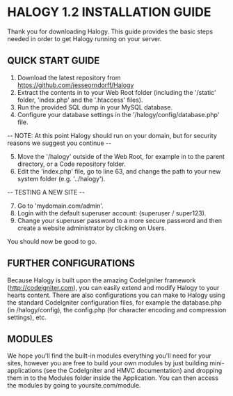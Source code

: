 HALOGY 1.2 INSTALLATION GUIDE
=============================

Thank you for downloading Halogy. This guide provides the basic steps needed in order to get Halogy running on your server. 


QUICK START GUIDE
------------------------------

1. Download the latest repository from https://github.com/jesseorndorff/Halogy
2. Extract the contents in to your Web Root folder (including the '/static' folder, 'index.php' and the '.htaccess' files).
3. Run the provided SQL dump in your MySQL database.
4. Configure your database settings in the '/halogy/config/database.php' file.

-- NOTE: At this point Halogy should run on your domain, but for security reasons we suggest you continue --

5. Move the '/halogy' outside of the Web Root, for example in to the parent directory, or a Code repository folder.
6. Edit the 'index.php' file, go to line 63, and change the path to your new system folder (e.g. '../halogy').

-- TESTING A NEW SITE --

7. Go to 'mydomain.com/admin'.
8. Login with the default superuser account: (superuser / super123).
9. Change your superuser password to a more secure password and then create a website administrator by clicking on Users.

You should now be good to go.


FURTHER CONFIGURATIONS
------------------------------

Because Halogy is built upon the amazing CodeIgniter framework (http://codeigniter.com), you can easily extend and modify Halogy to
your hearts content. There are also configurations you can make to Halogy using the standard CodeIgniter configuration files, for
example the database.php (in /halogy/config), the config.php (for character encoding and compression settings), etc.


MODULES
------------------------------

We hope you'll find the built-in modules everything you'll need for your sites, however you are free to build your own modules by
just building mini-applications (see the CodeIgniter and HMVC documentation) and dropping them in to the Modules folder inside the
Application. You can then access the modules by going to yoursite.com/module.
